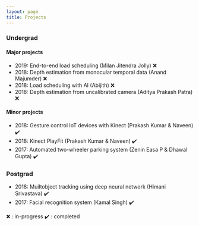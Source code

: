 ```yaml
---
layout: page
title: Projects
---
```


### Undergrad

#### Major projects

* 2019: End-to-end load scheduling (Milan Jitendra Jolly) :x:
* 2018: Depth estimation from monocular temporal data (Anand Majumder) :x:
* 2018: Load scheduling with AI (Abijith) :x:
* 2018: Depth estimation from uncalibrated camera (Aditya Prakash Patra) :x:

#### Minor projects

* 2018: Gesture control IoT devices with Kinect (Prakash Kumar & Naveen) :heavy_check_mark:
* 2018: Kinect PlayFit (Prakash Kumar & Naveen) :heavy_check_mark:
* 2017: Automated two-wheeler parking system (Zenin Easa P & Dhawal Gupta) :heavy_check_mark:

### Postgrad

* 2018: Muiltobject tracking using deep neural network (Himani Srivastava) :heavy_check_mark:
* 2017: Facial recognition system (Kamal Singh) :heavy_check_mark:

:x: : in-progress
:heavy_check_mark: : completed
